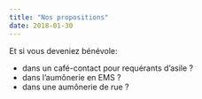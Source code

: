 ```yaml
---
title: "Nos propositions"
date: 2018-01-30
---
```


Et si vous deveniez bénévole:
- dans un café-contact pour requérants d’asile ?
- dans l’aumônerie en EMS ?
- dans une aumônerie de rue ?
